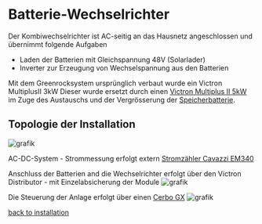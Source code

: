 # Batterie-Wechselrichter

Der Kombiwechselrichter ist AC-seitig an das Hausnetz angeschlossen und übernimmt folgende Aufgaben

- Laden der Batterien mit Gleichspannung 48V (Solarlader)
- Inverter zur Erzeugung von Wechselspannung aus den Batterien

Mit dem Greenrocksystem ursprünglich verbaut wurde ein Victron MultiplusII 3kW
Dieser wurde ersetzt durch einen [Victron Multiplus II 5kW](https://www.victronenergy.de/inverters-chargers/multiplus-ii) im Zuge des Austauschs und der Vergrösserung der [Speicherbatterie](Pylontech.md).

## Topologie der Installation

![grafik](https://github.com/user-attachments/assets/2d932e9a-123b-46e1-9953-30a096f3e4ad)

AC-DC-System - Strommessung erfolgt extern [Stromzähler Cavazzi EM340](https://www.victronenergy.com/upload/documents/Datasheet-Energy-Meters-Selection-Guide-EN.pdf)

Anschluss der Batterien and die Wechselrichter erfolgt über den Victron Distributor - mit Einzelabsicherung der Module
![grafik](https://github.com/user-attachments/assets/9de7455d-18c9-4211-8cde-0655d82d8015)

Die Steuerung der Anlage erfolgt über einen [Cerbo GX](https://www.victronenergy.com/panel-systems-remote-monitoring/cerbo-gx#manuals)
![grafik](https://github.com/user-attachments/assets/7e51eabf-f02d-471c-84c6-aac179b2dc61)

[back to installation](installation.md)
